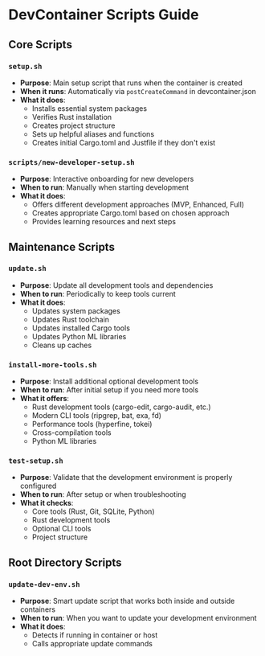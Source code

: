 # DevContainer Scripts Guide

## Core Scripts

### `setup.sh`
- **Purpose**: Main setup script that runs when the container is created
- **When it runs**: Automatically via `postCreateCommand` in devcontainer.json
- **What it does**:
  - Installs essential system packages
  - Verifies Rust installation
  - Creates project structure
  - Sets up helpful aliases and functions
  - Creates initial Cargo.toml and Justfile if they don't exist

### `scripts/new-developer-setup.sh`
- **Purpose**: Interactive onboarding for new developers
- **When to run**: Manually when starting development
- **What it does**:
  - Offers different development approaches (MVP, Enhanced, Full)
  - Creates appropriate Cargo.toml based on chosen approach
  - Provides learning resources and next steps

## Maintenance Scripts

### `update.sh`
- **Purpose**: Update all development tools and dependencies
- **When to run**: Periodically to keep tools current
- **What it does**:
  - Updates system packages
  - Updates Rust toolchain
  - Updates installed Cargo tools
  - Updates Python ML libraries
  - Cleans up caches

### `install-more-tools.sh`
- **Purpose**: Install additional optional development tools
- **When to run**: After initial setup if you need more tools
- **What it offers**:
  - Rust development tools (cargo-edit, cargo-audit, etc.)
  - Modern CLI tools (ripgrep, bat, exa, fd)
  - Performance tools (hyperfine, tokei)
  - Cross-compilation tools
  - Python ML libraries

### `test-setup.sh`
- **Purpose**: Validate that the development environment is properly configured
- **When to run**: After setup or when troubleshooting
- **What it checks**:
  - Core tools (Rust, Git, SQLite, Python)
  - Rust development tools
  - Optional CLI tools
  - Project structure

## Root Directory Scripts

### `update-dev-env.sh`
- **Purpose**: Smart update script that works both inside and outside containers
- **When to run**: When you want to update your development environment
- **What it does**:
  - Detects if running in container or host
  - Calls appropriate update commands 